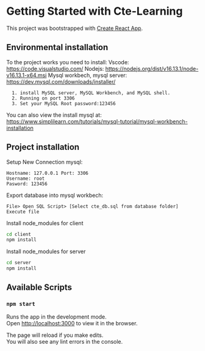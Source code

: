 # Getting Started with Cte-Learning

This project was bootstrapped with [Create React App](https://github.com/facebook/create-react-app).

## Environmental installation
To the project works you need to install:
  Vscode: https://code.visualstudio.com/
  Nodejs: https://nodejs.org/dist/v16.13.1/node-v16.13.1-x64.msi
  Mysql workbech, mysql server: https://dev.mysql.com/downloads/installer/
  ```text  
    1. install MySQL server, MySQL Workbench, and MySQL shell.  
    2. Running on port 3306
    3. Set your MySQL Root password:123456
  ```
  You can also view the install mysql at: https://www.simplilearn.com/tutorials/mysql-tutorial/mysql-workbench-installation
  
## Project installation
Setup New Connection mysql:

```text
Hostname: 127.0.0.1 Port: 3306
Username: root
Pasword: 123456
```
Export database into mysql workbech:
```text
File> Open SQL Script> [Select cte_db.sql from database folder]
Execute file
```
Install node_modules for client
```bash
cd client
npm install 
```
Install node_modules for server
```bash
cd server
npm install 
```



## Available Scripts

### `npm start`

Runs the app in the development mode.\
Open [http://localhost:3000](http://localhost:3000) to view it in the browser.

The page will reload if you make edits.\
You will also see any lint errors in the console.


